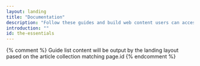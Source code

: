 ```yaml
---
layout: landing
title: "Documentation"
description: "Follow these guides and build web content users can access on any device they choose."
introduction: ""
id: the-essentials
---
```


{% comment %}
Guide list content will be output by the landing layout pased on the article collection matching page.id
{% endcomment %}
